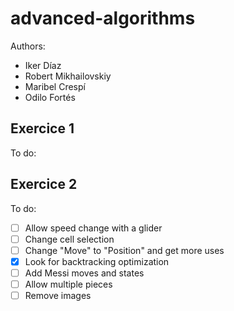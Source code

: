 # advanced-algorithms
Authors:
- Iker Díaz
- Robert Mikhailovskiy
- Maribel Crespí
- Odilo Fortés

## Exercice 1
To do:

## Exercice 2
To do:
- [ ] Allow speed change with a glider
- [ ] Change cell selection
- [ ] Change "Move" to "Position" and get more uses
- [X] Look for backtracking optimization
- [ ] Add Messi moves and states
- [ ] Allow multiple pieces
- [ ] Remove images

